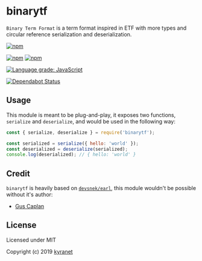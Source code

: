 # binarytf

`Binary Term Format` is a term format inspired in ETF with more types and circular reference serialization and deserialization.

[![npm](https://nodei.co/npm/binarytf.png?downloads=true&stars=true)](https://nodei.co/npm/binarytf/)

[![npm](https://img.shields.io/npm/v/binarytf.svg?maxAge=3600)](https://www.npmjs.com/package/binarytf)
[![npm](https://img.shields.io/npm/dt/binarytf.svg?maxAge=3600)](https://www.npmjs.com/package/binarytf)

[![Language grade: JavaScript](https://img.shields.io/lgtm/grade/javascript/g/kyranet/binarytf.svg?logo=lgtm&logoWidth=18)](https://lgtm.com/projects/g/kyranet/binarytf/context:javascript)

[![Dependabot Status](https://api.dependabot.com/badges/status?host=github&repo=kyranet/binarytf)](https://dependabot.com)

## Usage

This module is meant to be plug-and-play, it exposes two functions, `serialize` and `deserialize`, and would be used in the following way:

```javascript
const { serialize, deserialize } = require('binarytf');

const serialized = serialize({ hello: 'world' });
const deserialized = deserialize(serialized);
console.log(deserialized); // { hello: 'world' }
```

## Credit

`binarytf` is heavily based on [`devsnek/earl`](https://github.com/devsnek/earl), this module wouldn't be possible without it's author:

- [Gus Caplan](https://github.com/devsnek)

## License

Licensed under MIT

Copyright (c) 2019 [kyranet](https://github.com/kyranet)
